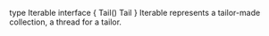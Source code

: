 type Iterable interface {
	Tail() Tail
}
    Iterable represents a tailor-made collection, a thread for a tailor.

